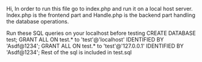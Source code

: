 Hi,
In order to run this file go to index.php and run it on a local host server.
Index.php is the frontend part and Handle.php is the backend part handling the database operations.

Run these SQL queries on your localhost before testing
CREATE DATABASE test;
GRANT ALL ON test.* to 'test'@'localhost' IDENTIFIED BY 'Asdf@1234';
GRANT ALL ON test.* to 'test'@'127.0.0.1' IDENTIFIED BY 'Asdf@1234';
Rest of the sql is included in test.sql
